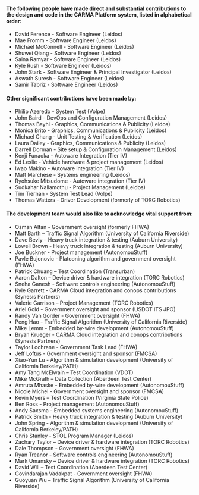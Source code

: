 #### The following people have made direct and substantial contributions to the design and code in the CARMA Platform system, listed in alphabetical order:
* David Ference - Software Engineer (Leidos)
* Mae Fromm - Software Engineer (Leidos)
* Michael McConnell - Software Engineer (Leidos)
* Shuwei Qiang - Software Engineer (Leidos)
* Saina Ramyar - Software Engineer (Leidos)
* Kyle Rush - Software Engineer (Leidos) 
* John Stark - Software Engineer & Principal Investigator (Leidos)
* Aswath Suresh - Software Engineer (Leidos)
* Samir Tabriz - Software Engineer (Leidos)

#### Other significant contributions have been made by:
* Philip Azeredo - System Test (Volpe) 
* John Baird - DevOps and Configuration Management (Leidos)
* Thomas Bayhi - Graphics, Communications & Publicity (Leidos)
* Monica Brito - Graphics, Communications & Publicity (Leidos)
* Michael Chang - Unit Testing & Verification (Leidos) 
* Laura Dailey - Graphics, Communications & Publicity (Leidos)
* Darrell Dorman - Site setup & Configuration Management (Leidos) 
* Kenji Funaoka - Autoware Integration (Tier IV)
* Ed Leslie - Vehicle hardware & project management (Leidos)
* Iwao Makino - Autoware integration (Tier IV)
* Matt Marchese - Systems engineering (Leidos)
* Ryohsuke Mitsudome - Autoware integration (Tier IV)
* Sudkahar Nallamothu - Project Management (Leidos)
* Tim Tiernan - System Test Lead (Volpe) 
* Thomas Watters - Driver Development (formerly of TORC Robotics)

#### The development team would also like to acknowledge vital support from:
* Osman Altan - Government oversight (formerly FHWA) 
* Matt Barth – Traffic Signal Algorithm (University of California Riverside)
* Dave Bevly – Heavy truck integration & testing (Auburn University)
* Lowell Brown - Heavy truck integration & testing (Auburn University)
* Joe Buckner - Project management (AutonomouStuff)
* Pavle Bujonovic - Platooning algorithm and government oversight (FHWA)
* Patrick Chuang – Test Coordination (Transurban)
* Aaron Dalton – Device driver & hardware integration (TORC Robotics)
* Sneha Ganesh - Software controls engineering (AutonomouStuff)
* Kyle Garrett - CARMA Cloud integration and conops contributions (Synesis Partners)
* Valerie Garrison – Project Management (TORC Robotics)
* Ariel Gold - Government oversight and sponsor (USDOT ITS JPO)
* Randy Van Gorder - Government oversight (FHWA) 
* Peng Hao - Traffic Signal Algorithm (University of California Riverside)
* Mike Lemm - Embedded by-wire development (AutonomouStuff)
* Bryan Krueger - CARMA Cloud integration and conops contributions (Synesis Partners)
* Taylor Lochrane - Government Task Lead (FHWA)
* Jeff Loftus - Government oversight and sponsor (FMCSA)
* Xiao-Yun Lu - Algorithm & simulation development (University of California Berkeley/PATH)
* Amy Tang McElwain – Test Coordination (VDOT)
* Mike McGrath – Data Collection (Aberdeen Test Center)
* Amruta Mhaske - Embedded by-wire development (AutonomouStuff)
* Nicole Michel - Government oversight and sponsor (FMCSA)
* Kevin Myers – Test Coordination (Virginia State Police)
* Ben Ross - Project management (AutonomouStuff)
* Andy Saxsma - Embedded systems engineering (AutonomouStuff)
* Patrick Smith - Heavy truck integration & testing (Auburn University) 
* John Spring - Algorithm & simulation development (University of California Berkeley/PATH)
* Chris Stanley - STOL Program Manager (Leidos) 
* Zachary Taylor – Device driver & hardware integration (TORC Robotics)
* Dale Thompson - Government oversight (FHWA)
* Ryan Treanor - Software controls engineering (AutonomouStuff)
* Mark Umansky – Device driver & hardware integration (TORC Robotics)
* David Will – Test Coordination (Aberdeen Test Center)
* Govindarajan Vadakpat - Government oversight (FHWA) 
* Guoyuan Wu – Traffic Signal Algorithm (University of California Riverside)
